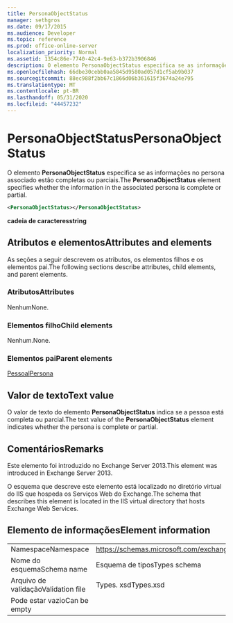```yaml
---
title: PersonaObjectStatus
manager: sethgros
ms.date: 09/17/2015
ms.audience: Developer
ms.topic: reference
ms.prod: office-online-server
localization_priority: Normal
ms.assetid: 1354c86e-7740-42c4-9e63-b372b3906846
description: O elemento PersonaObjectStatus especifica se as informações no persona associado estão completas ou parciais.
ms.openlocfilehash: 66dbe30cebb0aa5845d9580ad057d1cf5ab9b037
ms.sourcegitcommit: 88ec988f2bb67c1866d06b361615f3674a24e795
ms.translationtype: MT
ms.contentlocale: pt-BR
ms.lasthandoff: 05/31/2020
ms.locfileid: "44457232"
---
```

# <a name="personaobjectstatus"></a><span data-ttu-id="9fdc0-103">PersonaObjectStatus</span><span class="sxs-lookup"><span data-stu-id="9fdc0-103">PersonaObjectStatus</span></span>

<span data-ttu-id="9fdc0-104">O elemento **PersonaObjectStatus** especifica se as informações no persona associado estão completas ou parciais.</span><span class="sxs-lookup"><span data-stu-id="9fdc0-104">The **PersonaObjectStatus** element specifies whether the information in the associated persona is complete or partial.</span></span> 
  
```XML
<PersonaObjectStatus></PersonaObjectStatus>
```

 <span data-ttu-id="9fdc0-105">**cadeia de caracteres**</span><span class="sxs-lookup"><span data-stu-id="9fdc0-105">**string**</span></span>
## <a name="attributes-and-elements"></a><span data-ttu-id="9fdc0-106">Atributos e elementos</span><span class="sxs-lookup"><span data-stu-id="9fdc0-106">Attributes and elements</span></span>

<span data-ttu-id="9fdc0-107">As seções a seguir descrevem os atributos, os elementos filhos e os elementos pai.</span><span class="sxs-lookup"><span data-stu-id="9fdc0-107">The following sections describe attributes, child elements, and parent elements.</span></span>
  
### <a name="attributes"></a><span data-ttu-id="9fdc0-108">Atributos</span><span class="sxs-lookup"><span data-stu-id="9fdc0-108">Attributes</span></span>

<span data-ttu-id="9fdc0-109">Nenhum</span><span class="sxs-lookup"><span data-stu-id="9fdc0-109">None.</span></span>
  
### <a name="child-elements"></a><span data-ttu-id="9fdc0-110">Elementos filho</span><span class="sxs-lookup"><span data-stu-id="9fdc0-110">Child elements</span></span>

<span data-ttu-id="9fdc0-111">Nenhum.</span><span class="sxs-lookup"><span data-stu-id="9fdc0-111">None.</span></span>
  
### <a name="parent-elements"></a><span data-ttu-id="9fdc0-112">Elementos pai</span><span class="sxs-lookup"><span data-stu-id="9fdc0-112">Parent elements</span></span>

[<span data-ttu-id="9fdc0-113">Pessoal</span><span class="sxs-lookup"><span data-stu-id="9fdc0-113">Persona</span></span>](persona.md)
  
## <a name="text-value"></a><span data-ttu-id="9fdc0-114">Valor de texto</span><span class="sxs-lookup"><span data-stu-id="9fdc0-114">Text value</span></span>

<span data-ttu-id="9fdc0-115">O valor de texto do elemento **PersonaObjectStatus** indica se a pessoa está completa ou parcial.</span><span class="sxs-lookup"><span data-stu-id="9fdc0-115">The text value of the **PersonaObjectStatus** element indicates whether the persona is complete or partial.</span></span> 
  
## <a name="remarks"></a><span data-ttu-id="9fdc0-116">Comentários</span><span class="sxs-lookup"><span data-stu-id="9fdc0-116">Remarks</span></span>

<span data-ttu-id="9fdc0-117">Este elemento foi introduzido no Exchange Server 2013.</span><span class="sxs-lookup"><span data-stu-id="9fdc0-117">This element was introduced in Exchange Server 2013.</span></span>
  
<span data-ttu-id="9fdc0-118">O esquema que descreve este elemento está localizado no diretório virtual do IIS que hospeda os Serviços Web do Exchange.</span><span class="sxs-lookup"><span data-stu-id="9fdc0-118">The schema that describes this element is located in the IIS virtual directory that hosts Exchange Web Services.</span></span>
  
## <a name="element-information"></a><span data-ttu-id="9fdc0-119">Elemento de informações</span><span class="sxs-lookup"><span data-stu-id="9fdc0-119">Element information</span></span>

|||
|:-----|:-----|
|<span data-ttu-id="9fdc0-120">Namespace</span><span class="sxs-lookup"><span data-stu-id="9fdc0-120">Namespace</span></span>  <br/> |https://schemas.microsoft.com/exchange/services/2006/types  <br/> |
|<span data-ttu-id="9fdc0-121">Nome do esquema</span><span class="sxs-lookup"><span data-stu-id="9fdc0-121">Schema name</span></span>  <br/> |<span data-ttu-id="9fdc0-122">Esquema de tipos</span><span class="sxs-lookup"><span data-stu-id="9fdc0-122">Types schema</span></span>  <br/> |
|<span data-ttu-id="9fdc0-123">Arquivo de validação</span><span class="sxs-lookup"><span data-stu-id="9fdc0-123">Validation file</span></span>  <br/> |<span data-ttu-id="9fdc0-124">Types. xsd</span><span class="sxs-lookup"><span data-stu-id="9fdc0-124">Types.xsd</span></span>  <br/> |
|<span data-ttu-id="9fdc0-125">Pode estar vazio</span><span class="sxs-lookup"><span data-stu-id="9fdc0-125">Can be empty</span></span>  <br/> ||
   

